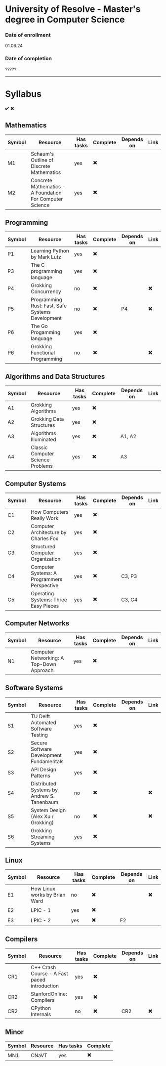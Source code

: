 # University of Resolve - Master's degree in Computer Science

### Date of enrollment 
01.06.24

### Date of completion
?????
___

# Syllabus 
✔️
✖️

## Mathematics 

| Symbol | Resource | Has tasks | Complete | Depends on | Link |
| --- | --- | --- | --- | --- | --- | 
| M1 | Schaum's Outline of Discrete Mathematics | yes | ✖️ |  |  |  
| M2 | Concrete Mathematics - A Foundation For Computer Science | yes | ✖️ |  |  |  


## Programming

| Symbol | Resource | Has tasks | Complete | Depends on | Link |
| --- | --- | --- | --- | --- | --- |
| P1 | Learning Python by Mark Lutz | yes | ✖️ |   |  |   
| P3 | The C programming language | yes | ✖️ |   |  |   
| P4 | Grokking Concurrency | no | ✖️ |   | ✖️ |
| P5 | Programming Rust: Fast, Safe Systems Development | no | ✖️ | P4 | ✖️ |
| P6 | The Go Progamming language | yes | ✖️ |   |  |
| P6 | Grokking Functional Programming | no | ✖️ |   | ✖️ |


## Algorithms and Data Structures

| Symbol | Resource | Has tasks | Complete | Depends on | Link |
| --- | --- | --- | --- | --- |--- |
| A1 | Grokking Algorithms | yes | ✖️ |  |  |
| A2 | Grokking Data Structures | yes  | ✖️ |  |
| A3 | Algorithms Illuminated | yes | ✖️ | A1, A2 |  |
| A4 | Classic Computer Science Problems | yes | ✖️ | A3 |  |

## Computer Systems 

| Symbol | Resource | Has tasks | Complete | Depends on | Link |
| --- | --- | --- | --- | --- |--- |
| C1 | How Computers Really Work | yes | ✖️ |  |  |
| C2 | Computer Architecture by Charles Fox | yes | ✖️ |  |  |
| C3 | Structured Computer Organization| yes | ✖️ |  |  |
| C4 | Computer Systems: A Programmers Perspective | yes | ✖️ | C3, P3 |  |
| C5 | Operating Systems: Three Easy Pieces | yes | ✖️ | C3, C4 |  |

## Computer Networks

| Symbol | Resource | Has tasks | Complete | Depends on | Link |
| --- | --- | --- | --- | --- |--- |
| N1 | Computer Networking: A Top-Down Approach | yes | ✖️ |  |  |

## Software Systems 

| Symbol | Resource | Has tasks | Complete | Depends on | Link |
| --- | --- | --- | --- | --- | --- |
| S1 | TU Delft Automated Software Testing | yes | ✖️ |
| S2 | Secure Software Development Fundamentals | yes | ✖️ |
| S3 | API Design Patterns | yes | ✖️ | |
| S4 | Distributed Systems by Andrew S. Tanenbaum | no  | ✖️ |  | ✖️ |
| S5 | System Design (Alex Xu / Grokking) | no | ✖️ |  | ✖️ |
| S6 | Grokking Streaming Systems | yes | ✖️ |  |  |

## Linux 

| Symbol | Resource | Has tasks | Complete | Depends on | Link |
| --- | --- | --- | --- | --- | --- |
| E1 | How Linux works by Brian Ward | no | ✖️ |  | ✖️ |
| E2 | LPIC - 1 | yes | ✖️ |
| E3 | LPIC - 2 | yes | ✖️ | E2 |

## Compilers

| Symbol | Resource | Has tasks | Complete | Depends on | Link | 
| --- | --- | --- | --- | --- | --- |
| CR1 | C++ Crash Course - A Fast paced introduction | yes | ✖️ |
| CR2 | StanfordOnline: Compilers | yes | ✖️ |
| CR2 | CPython Internals | no | ✖️ | CR2 | ✖️ |


## Minor

| Symbol | Resource | Has tasks | Complete |
| --- | --- | --- | --- |
| MN1 | CNaVT | yes | ✖️ |


